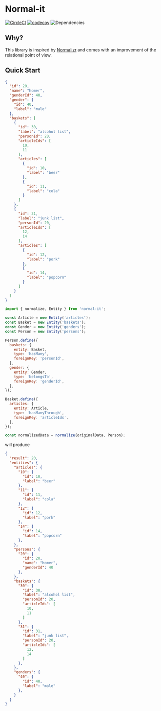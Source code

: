 # Normal-it

[![CircleCI](https://img.shields.io/circleci/project/jdrouet/normal-it.svg?maxAge=2592000)](https://circleci.com/gh/jdrouet/normal-it)
[![codecov](https://codecov.io/gh/jdrouet/normal-it/branch/master/graph/badge.svg)](https://codecov.io/gh/jdrouet/normal-it)
![Dependencies](https://david-dm.org/jdrouet/normal-it.svg)

## Why?

This library is inspired by [Normalizr](https://github.com/paularmstrong/normalizr) and comes with an improvement of the relational point of view.

## Quick Start

```json
{
  "id": 20,
  "name": "homer",
  "genderId": 40,
  "gender": {
    "id": 40,
    "label": "male"
  },
  "baskets": [
    {
      "id": 30,
      "label": "alcohol list",
      "personId": 20,
      "articleIds": [
        10,
        11
      ],
      "articles": [
        {
          "id": 10,
          "label": "beer"
        },
        {
          "id": 11,
          "label": "cola"
        }
      ]
    },
    {
      "id": 31,
      "label": "junk list",
      "personId": 20,
      "articleIds": [
        12,
        14
      ],
      "articles": [
        {
          "id": 12,
          "label": "pork"
        },
        {
          "id": 14,
          "label": "popcorn"
        }
      ]
    }
  ]
}
```

```js
import { normalize, Entity } from 'normal-it';

const Article = new Entity('articles');
const Basket = new Entity('baskets');
const Gender = new Entity('genders');
const Person = new Entity('persons');

Person.define({
  baskets: {
    entity: Basket,
    type: 'hasMany',
    foreignKey: 'personId',
  },
  gender: {
    entity: Gender,
    type: 'belongsTo',
    foreignKey: 'genderId',
  },
});

Basket.define({
  articles: {
    entity: Article,
    type: 'hasManyThrough',
    foreignKey: 'articleIds',
  },
});

const normalizedData = normalize(originalData, Person);
```

will produce

```json
{
  "result": 20,
  "entities": {
    "articles": {
      "10": {
        "id": 10,
        "label": "beer"
      },
      "11": {
        "id": 11,
        "label": "cola"
      },
      "12": {
        "id": 12,
        "label": "pork"
      },
      "14": {
        "id": 14,
        "label": "popcorn"
      },
    },
    "persons": {
      "20": {
        "id": 20,
        "name": "homer",
        "genderId": 40
      },
    },
    "baskets": {
      "30": {
        "id": 30,
        "label": "alcohol list",
        "personId": 20,
        "articleIds": [
          10,
          11
        ]
      },
      "31": {
        "id": 31,
        "label": "junk list",
        "personId": 20,
        "articleIds": [
          12,
          14
        ]
      },
    },
    "genders": {
      "40": {
        "id": 40,
        "label": "male"
      },
    }
  }
}
```